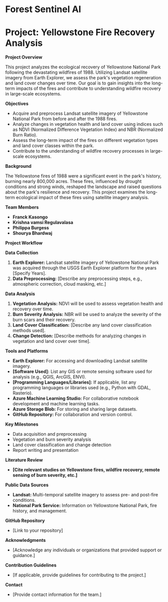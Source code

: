 # Forest Sentinel AI 

# Project: Yellowstone Fire Recovery Analysis

**Project Overview**

This project analyzes the ecological recovery of Yellowstone National Park following the devastating wildfires of 1988. Utilizing Landsat satellite imagery from Earth Explorer, we assess the park's vegetation regeneration and land cover changes over time. Our goal is to gain insights into the long-term impacts of the fires and contribute to understanding wildfire recovery in large-scale ecosystems.

**Objectives**

* Acquire and preprocess Landsat satellite imagery of Yellowstone National Park from before and after the 1988 fires.
* Analyze changes in vegetation health and land cover using indices such as NDVI (Normalized Difference Vegetation Index) and NBR (Normalized Burn Ratio).
* Assess the long-term impact of the fires on different vegetation types and land cover classes within the park.
* Contribute to the understanding of wildfire recovery processes in large-scale ecosystems.

**Background**

The Yellowstone fires of 1988 were a significant event in the park's history, burning nearly 800,000 acres. These fires, influenced by drought conditions and strong winds,  reshaped the landscape and raised questions about the park's resilience and recovery. This project examines the long-term ecological impact of these fires using satellite imagery analysis.

**Team Members**

* **Franck Kasongo** 
* **Krishna vamsi Regulavalasa** 
* **Philippa Burgess** 
* **Shourya Bhardwaj** 

**Project Workflow**

**Data Collection**

1. **Earth Explorer:** Landsat satellite imagery of Yellowstone National Park was acquired through the USGS Earth Explorer platform for the years [Specify Years].
2. **Data Preprocessing:**  [Describe any preprocessing steps, e.g., atmospheric correction, cloud masking, etc.]

**Data Analysis**

1. **Vegetation Analysis:**  NDVI will be used to assess vegetation health and recovery over time.
2. **Burn Severity Analysis:** NBR will be used to analyze the severity of the burn scars and their recovery.
3. **Land Cover Classification:**  [Describe any land cover classification methods used].
4. **Change Detection:**  [Describe methods for analyzing changes in vegetation and land cover over time].

**Tools and Platforms**

* **Earth Explorer:** For accessing and downloading Landsat satellite imagery.
* **[Software Used]:**  List any GIS or remote sensing software used for analysis (e.g., QGIS, ArcGIS, ENVI).
* **[Programming Languages/Libraries]:** If applicable, list any programming languages or libraries used (e.g., Python with GDAL, Rasterio).
* **Azure Machine Learning Studio:** For collaborative notebook development and machine learning tasks.
* **Azure Storage Blob:** For storing and sharing large datasets.
* **GitHub Repository:** For collaboration and version control.

**Key Milestones**

* Data acquisition and preprocessing
* Vegetation and burn severity analysis
* Land cover classification and change detection
* Report writing and presentation

**Literature Review**

* **[Cite relevant studies on Yellowstone fires, wildfire recovery, remote sensing of burn severity, etc.]**

**Public Data Sources**

* **Landsat:** Multi-temporal satellite imagery to assess pre- and post-fire conditions.
* **National Park Service:** Information on Yellowstone National Park, fire history, and management.

**GitHub Repository**

* [Link to your repository]

**Acknowledgments**

* [Acknowledge any individuals or organizations that provided support or guidance.]

**Contribution Guidelines**

* [If applicable, provide guidelines for contributing to the project.]

**Contact**

* [Provide contact information for the team.]
